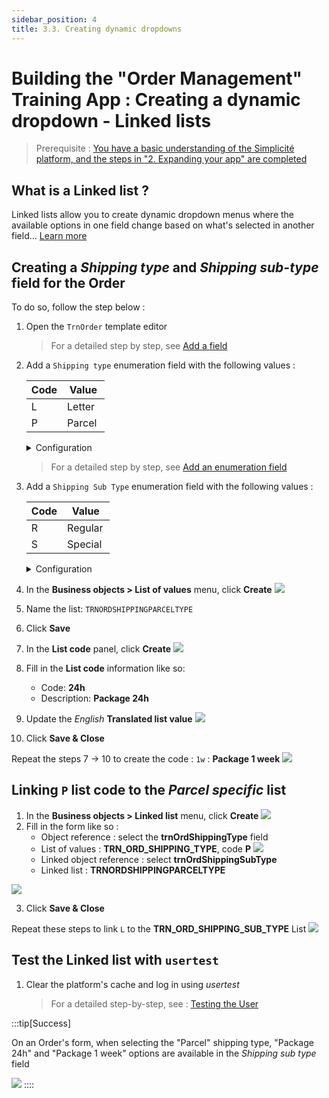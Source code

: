 ```yaml
---
sidebar_position: 4
title: 3.3. Creating dynamic dropdowns
---
```


# Building the "Order Management" Training App : Creating a dynamic dropdown - Linked lists

> Prerequisite : [You have a basic understanding of the Simplicité platform, and the steps in "2. Expanding your app" are completed](/category/2-expanding-your-app)

## What is a Linked list ?

Linked lists allow you to create dynamic dropdown menus where the available options in one field change based on what's selected in another field... [Learn more](/docs/make/businessobjects/linkedlist.md)


## Creating a *Shipping type* and *Shipping sub-type* field for the Order

To do so, follow the step below :

1. Open the `TrnOrder` template editor
    > For a detailed step by step, see [Add a field](/docs/tutorial/getting-started/attribute.md)
2. Add a `Shipping type` enumeration field with the following values : 

    | Code | Value |
    | ---- | ----- |
    | L | Letter |
    | P | Parcel |

    <details>
        <summary>Configuration</summary>

        ![](img/linkedlists/shipping-type.png)
    </details>

    > For a detailed step by step, see [Add an enumeration field](/docs/tutorial/expanding/states.md#add-enum)

3. Add a `Shipping Sub Type` enumeration field with the following values : 

    | Code | Value |
    | ---- | ----- |
    | R | Regular |
    | S | Special |

    <details>
        <summary>Configuration</summary>

        ![](img/linkedlists/shipping-sup-type.png)
    </details>

4. In the **Business objects > List of values** menu, click **Create**
    ![](img/linkedlists/lov-menu.png)
5. Name the list: `TRNORDSHIPPINGPARCELTYPE`
6. Click **Save**
7. In the **List code** panel, click **Create**
    ![](img/linkedlists/lov-form.png)
8. Fill in the **List code** information like so: 
    - Code: **24h**
    - Description: **Package 24h**
9. Update the *English* **Translated list value**
    ![](img/linkedlists/lc-form.png)
10. Click **Save & Close**

Repeat the steps 7 -> 10 to create the code : `1w` : **Package 1 week** 
![](img/linkedlists/lc-final.png)

## Linking `P` list code to the *Parcel specific* list

1. In the **Business objects > Linked list** menu, click **Create**
![](img/linkedlists/ll-list.png)
2. Fill in the form like so :
    - Object reference : select the **trnOrdShippingType** field
    - List of values : **TRN_ORD_SHIPPING_TYPE**, code **P**
    ![](img/linkedlists/lc-select.png)
    - Linked object reference : select **trnOrdShippingSubType**
    - Linked list : **TRNORDSHIPPINGPARCELTYPE**

![](img/linkedlists/ll-form.png)

3. Click **Save & Close**

Repeat these steps to link `L` to the **TRN_ORD_SHIPPING_SUB_TYPE** List
![](img/linkedlists/ll-form-2.png)

## Test the Linked list with `usertest` 
1. Clear the platform's cache and log in using *usertest*
    > For a detailed step-by-step, see : [Testing the User](/tutorial/getting-started/user#activating-and-testing-the-user)

:::tip[Success]

On an Order's form, when selecting the "Parcel" shipping type, "Package 24h" and "Package 1 week" options are available in the *Shipping sub type* field

![](img/linkedlists/success.png)
::::